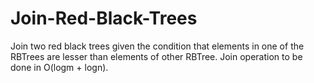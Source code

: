 # Join-Red-Black-Trees
Join two red black trees given the condition that elements in one of the RBTrees are lesser than elements of other RBTree. Join operation to be done in O(logm + logn).
